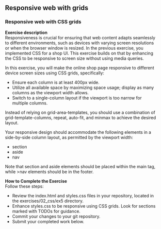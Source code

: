 ## Responsive web with grids

### Responsive web with CSS grids

**Exercise description**   
Responsiveness is crucial for ensuring that web content adapts seamlessly to different environments, such as devices with varying screen resolutions or when the browser window is resized. In the previous exercise, you implemented CSS for a shop UI. This exercise builds on that by enhancing the CSS to be responsive to screen size without using media queries.

In this exercise, you will make the online shop page responsive to different device screen sizes using CSS grids, specifically:

  - Ensure each column is at least 400px wide.
  - Utilize all available space by maximizing space usage; display as many columns as the viewport width allows.
  - Switch to a single-column layout if the viewport is too narrow for multiple columns.

Instead of relying on grid-area-templates, you should use a combination of grid-template-columns, repeat, auto-fit, and minmax to achieve the desired layout.

Your responsive design should accommodate the following elements in a side-by-side column layout, as permitted by the viewport width:
  - section
  - aside
  - nav

Note that section and aside elements should be placed within the main tag, while >nav elements should be in the footer.

**How to Complete the Exercise**  
Follow these steps:

  - Review the index.html and styles.css files in your repository, located in the exercises/02_css/ex5 directory.
  - Enhance styles.css to be responsive using CSS grids. Look for sections marked with TODOs for guidance.
  - Commit your changes to your git repository.
  - Submit your completed work below.


